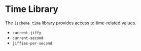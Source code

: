 # Time Library

The `(scheme time` library provides access to time-related values.

- `current-jiffy`
- `current-second`
- `jiffies-per-second`
